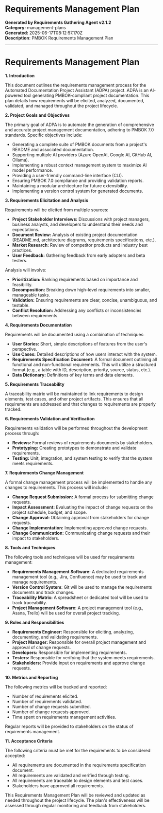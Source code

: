 # Requirements Management Plan

**Generated by Requirements Gathering Agent v2.1.2**  
**Category:** management-plans  
**Generated:** 2025-06-17T08:12:57.170Z  
**Description:** PMBOK Requirements Management Plan

---

# Requirements Management Plan

**1. Introduction**

This document outlines the requirements management process for the Automated Documentation Project Assistant (ADPA) project.  ADPA is an AI-powered tool generating PMBOK-compliant project documentation. This plan details how requirements will be elicited, analyzed, documented, validated, and managed throughout the project lifecycle.

**2. Project Goals and Objectives**

The primary goal of ADPA is to automate the generation of comprehensive and accurate project management documentation, adhering to PMBOK 7.0 standards.  Specific objectives include:

*   Generating a complete suite of PMBOK documents from a project's README and associated documentation.
*   Supporting multiple AI providers (Azure OpenAI, Google AI, GitHub AI, Ollama).
*   Implementing a robust context management system to maximize AI model performance.
*   Providing a user-friendly command-line interface (CLI).
*   Ensuring PMBOK 7.0 compliance and providing validation reports.
*   Maintaining a modular architecture for future extensibility.
*   Implementing a version control system for generated documents.


**3. Requirements Elicitation and Analysis**

Requirements will be elicited from multiple sources:

*   **Project Stakeholder Interviews:**  Discussions with project managers, business analysts, and developers to understand their needs and expectations.
*   **Document Review:** Analysis of existing project documentation (README.md, architecture diagrams, requirements specifications, etc.).
*   **Market Research:**  Review of competitor products and industry best practices.
*   **User Feedback:** Gathering feedback from early adopters and beta testers.

Analysis will involve:

*   **Prioritization:** Ranking requirements based on importance and feasibility.
*   **Decomposition:** Breaking down high-level requirements into smaller, manageable tasks.
*   **Validation:** Ensuring requirements are clear, concise, unambiguous, and testable.
*   **Conflict Resolution:** Addressing any conflicts or inconsistencies between requirements.


**4. Requirements Documentation**

Requirements will be documented using a combination of techniques:

*   **User Stories:**  Short, simple descriptions of features from the user's perspective.
*   **Use Cases:**  Detailed descriptions of how users interact with the system.
*   **Requirements Specification Document:**  A formal document outlining all functional and non-functional requirements.  This will utilize a structured format (e.g., a table with ID, description, priority, source, status, etc.).
*   **Data Dictionary:**  Definitions of key terms and data elements.

**5. Requirements Traceability**

A traceability matrix will be maintained to link requirements to design elements, test cases, and other project artifacts.  This ensures that all requirements are addressed and that changes to requirements are properly tracked.

**6. Requirements Validation and Verification**

Requirements validation will be performed throughout the development process through:

*   **Reviews:** Formal reviews of requirements documents by stakeholders.
*   **Prototyping:** Creating prototypes to demonstrate and validate requirements.
*   **Testing:**  Unit, integration, and system testing to verify that the system meets requirements.

**7. Requirements Change Management**

A formal change management process will be implemented to handle any changes to requirements.  This process will include:

*   **Change Request Submission:**  A formal process for submitting change requests.
*   **Impact Assessment:**  Evaluating the impact of change requests on the project schedule, budget, and scope.
*   **Change Approval:**  Obtaining approval from stakeholders for change requests.
*   **Change Implementation:**  Implementing approved change requests.
*   **Change Communication:**  Communicating change requests and their impact to stakeholders.


**8. Tools and Techniques**

The following tools and techniques will be used for requirements management:

*   **Requirements Management Software:**  A dedicated requirements management tool (e.g., Jira, Confluence) may be used to track and manage requirements.
*   **Version Control System:** Git will be used to manage the requirements documents and track changes.
*   **Traceability Matrix:** A spreadsheet or dedicated tool will be used to track traceability.
*   **Project Management Software:**  A project management tool (e.g., Asana, Trello) will be used for overall project tracking.


**9. Roles and Responsibilities**

*   **Requirements Engineer:** Responsible for eliciting, analyzing, documenting, and validating requirements.
*   **Project Manager:** Responsible for overall project management and approval of change requests.
*   **Developers:** Responsible for implementing requirements.
*   **Testers:** Responsible for verifying that the system meets requirements.
*   **Stakeholders:**  Provide input on requirements and approve change requests.


**10.  Metrics and Reporting**

The following metrics will be tracked and reported:

*   Number of requirements elicited.
*   Number of requirements validated.
*   Number of change requests submitted.
*   Number of change requests approved.
*   Time spent on requirements management activities.

Regular reports will be provided to stakeholders on the status of requirements management.


**11.  Acceptance Criteria**

The following criteria must be met for the requirements to be considered accepted:

*   All requirements are documented in the requirements specification document.
*   All requirements are validated and verified through testing.
*   All requirements are traceable to design elements and test cases.
*   Stakeholders have approved all requirements.


This Requirements Management Plan will be reviewed and updated as needed throughout the project lifecycle.  The plan's effectiveness will be assessed through regular monitoring and feedback from stakeholders.
